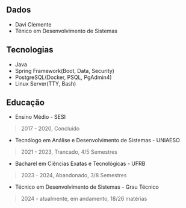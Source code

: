 ## Dados
- Davi Clemente
- Ténico em Desenvolvimento de Sistemas
## Tecnologias
- Java
- Spring Framework(Boot, Data, Security)
- PostgreSQL(Docker, PSQL, PgAdmin4)
- Linux Server(TTY, Bash)
## Educação
- Ensino Médio - SESI
> 2017 - 2020, Concluído
- Tecnólogo em Análise e Desenvolvimento de Sistemas - UNIAESO
> 2021 - 2023, Trancado, 4/5 Semestres
- Bacharel em Ciências Exatas e Tecnológicas - UFRB
> 2023 - 2024, Abandonado, 3/8 Semestres
- Técnico em Desenvolvimento de Sistemas - Grau Técnico
> 2024 - atualmente, em andamento, 18/26 matérias